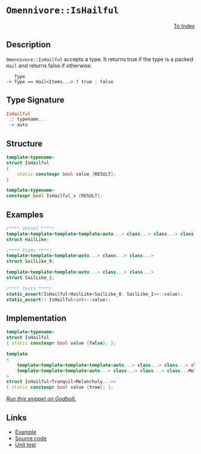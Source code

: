 <!-- Copyright 2024 Feng Mofan
SPDX-License-Identifier: Apache-2.0 -->

# `Omennivore::IsHailful`

<p style='text-align: right;'><a href="../../../facilities/metafunctions.md#omennivore-is-hailful">To Index</a></p>

## Description

`Omennivore::IsHailful` accepts a type.
It returns true if the type is a packed `Hail` and returns false if otherwise.

<pre><code>   Type
-> Type == Hail&lt;Items...&gt; ? true : false</code></pre>

## Type Signature

```Haskell
IsHailful
 :: typename...
 -> auto
```

## Structure

```C++
template<typename>
struct IsHailful
{
    static constexpr bool value {RESULT};
}

template<typename>
constexpr bool IsHailful_v {RESULT};
```

## Examples

```C++
/**** Vessel ****/
template<template<template<template<auto...> class...> class...> class...>
struct HailLike;

/**** Items ****/
template<template<template<auto...> class...> class...>
struct SailLike_0;

template<template<template<auto...> class...> class...>
struct SailLike_1;

/**** Tests ****/
static_assert(IsHailful<HailLike<SailLike_0, SailLike_1>>::value);
static_assert(! IsHailful<int>::value);
```

## Implementation

```C++
template<typename>
struct IsHailful
{ static constexpr bool value {false}; };

template
<
    template<template<template<template<auto...> class...> class...> class...> class Tranquil,
    template<template<template<auto...> class...> class...> class...Melancholy
>
struct IsHailful<Tranquil<Melancholy...>>
{ static constexpr bool value {true}; };
```

[*Run this snippet on Godbolt.*](https://godbolt.org/#z:OYLghAFBqd5QCxAYwPYBMCmBRdBLAF1QCcAaPECAMzwBtMA7AQwFtMQByARg9KtQYEAysib0QXACx8BBAKoBnTAAUAHpwAMvAFYTStJg1DIApACYAQuYukl9ZATwDKjdAGFUtAK4sGISRqkrgAyeAyYAHI%2BAEaYxCAAzNIADqgKhE4MHt6%2B/oGp6Y4CoeFRLLHxSbaY9kUMQgRMxATZPn4B1bWZDU0EJZExcYnSCo3Nrbkdo739ZRXDAJS2qF7EyOwcAPQAVLt7%2BweHe5smGgCCO3sA1ACSLMn0bIJMdVf7J%2BeXR99HH2enZwImHuBiBJgSbgIAE9koxWJhwdgAaNiF4HLcFAAJJh0KheWgAkwAdgsV2mjmQVzQDFGmFUyWIV2iqE8VwAbmIvJgrsSLFQxEpiQARcGk4WiwnnIEgl4I87gtwAq7Kq7Sh6yhVq0EIiFajW64HqsEQpheIgAOktiKpBgUCkt5utyFt9qtCWwNqYdodTpdVwAKsRDABHLx0UhKlV642Qw3azVx/VuU0Wt0e51e12O92e71p3NZgCyNUMyAQnihhPdyIIqPRNyxONoeIJEMDIbDrbcxYMDDLFZ91er8pJZMaFKpAlp9MZzNZHO83N5ta54oSYqJIvXkouP2%2Bfy%2B2yu2FUrAe3PeAMPe%2BOO8PVwAapg7TU3repYmY9GdbGZV/Pz%2BKaoIO6YuiBBbgRmebZki5womiBBXNidChAA1jqVjyp8%2By3NKChvrsfzfgmf4/sRJpmsB%2BZQVmvqZiBNZ1ohQhNmhmAAPoaBKWGAgBJFGmRfEUamMEQdRYFpoxCFXCxKF4Oh7FcNx/zYdc/rPgQ%2BGXnB454Mg7GZnEBAQA2yHNviCpmWxCqybQbGcaQMmsfJHFKUO2AgCAC5cgsynknpBkvs0EBgGAGJmS2CphAQiKed5mC%2BeuHBLLQnAAKy8H4HBaKQqCcIqljWGSKxrEuZgJDwpAEJoyVLKhIBpZI5oaAAHGYZgAJwdVwaWtS1XBEkS0ipRwki8CwEgaIEWU5XlHC8AoICBNV2XJaQcCwDAiAgCsBDJGa5CUGg9x0HEETwpwqgtQAbAAtNdkhXMAyCUlI5pmLwmD4EQxB4Ogej8IIIhiOwUgyIIigqOoq2kLoXCkAA7kGyScDwKXpZlNW5ZwADyZr7YhqBUFcV13Q9T0vVcb1mFcEAeCd9CMuYFULLwK1aEsEBIMdySnWQFAQDzfMgMAUhmHwdBAsQi0QNEWPRGETRQqjvAK8wxBQjj0TaJgDgq6Qx1PAQOMMLQysw1g0ReMAya0LQi3cLwWAsIYwDiBbeDELrjhss%2BWN0rrZobJV0U1FjtB4NEQYax4WBY7WeATY7pC%2B8QzJKEKwKuxHRg1UsVAGMACgPngmAIzjsJZZVgPCKI4hgzXkNqFjcP6K7KDWNY%2BiR4tkBLKgyR1A7t2jOg4JCqYhWWGYs2p79WC9xASx2N7mQuAw7ieG0eghGEAzlEM8MFBkAgTH4R9pCfDCzIM8TwyvDjdGMLRb7k981KvAg9M0N8H3ftjPzPnoaYP895zEPsvEq6wJDow4BlUgM1eBzRJjde6j1nqvSajTCAuBCAkB5OVLgrMqp5yWAgTATAsDxCXqQeqkgEjmg6gkIaGhJBmEkNdKaaVrodX0JwMapAJoVXNNdLg10WodX6tdRqPUmHXQQVjOaC0lokNWpzLaXMdr4wOgLIWjNzpsE4E0FgbIiS3SYJ6IwVMOrmi4M1T630SB/QBrIYG9dpCNyUM3GGuhxZIyYCjR2sD4GIOxhwPGe0zRXCJigsmj0MxWK4DYuxGhab015ozAhCQzDEPZmtTRei4iHUFqgBmQwEmi26oEGgtApYyzljDNWSt9ZNI1lrHWetk6G0YMbU25scqW2trbe2%2BtnbZw2AMz2q9fYOxygHZAQd9ahxGjlCOUclaxwmWzX6SdKqp3TpgTOLsjA51AGovghdi6l3LpXfWNc3Ggw8bIJu0Mcq%2BLbrnSeVhLDd2iIvfug9MjD1HuPL51gZ5ILnn9P2fdOifz8BAVwQD4a71KLfPQx86jItIJizIv95jvy6F/QBr9z5wsfsSmYYD0X3xJTkMlIC%2BjUr/jA5YqxoFEL4XAzGMNkGkzQZY4A1jbHNVprgn6WSiFs1IaQchlChg0JGgIoRNjWFEjSh1QaSR2EPXhqEpRtgVF5PUfATRu0CbFMKcQAxGxjHkxYAoNklI2RJPNNqUYDi8HzxcUDOujzwbyC8a8nQiREbIxVsEnls1cbaMJsTVQ9rHXOtde6xCdNSkZLiFkhIuS87rW5hmvmlrC2My8sgZIyR2Iuo6uxVN7EE0eMlnEep8tFYaxaW2zW2tvb626YIE2ZssaDJtmIEZycxknK2aQfAXtH4zP9qoQOQIlmCDDjDNZ0coSbPjjs/W%2By0iHKzicsIZyOYXKYEXEuZcK6MDua4v1EgnkQyDS3UNvZjCdx%2BWs/5uVAVTk4JsUeHcp4WAhblKFC94DLw/hShFSLSU7w3viw%2BOLL5YoQxfQoeLmUEvJXUb%2BL96XAJg/h5%2ByH/6MuxYy8jrKFBQNBpGhRvLOAk0TU69kKbZSjDFY4pmhDc1qLIRQqhlBYHKpAJ1c0CQEhpV6pILgU1pNEnEUx6N81DXLRlXQtKjCBpEimi1SQ3UuBtTMPIkaCQo1IM4NKwTXKPqqes%2Bp41SxU7pGcJIIAA%3D)

## Links

- [Example](../../../code/facilities/metafunctions/omennivore/is_hailful/implementation.hpp)
- [Source code](../../../../conceptrodon/omennivore/is_hailful.hpp)
- [Unit test](../../../../tests/unit/metafunctions/omennivore/is_hailful.test.hpp)
